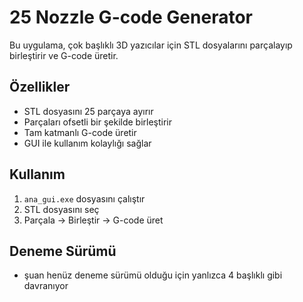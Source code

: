 # 25 Nozzle G-code Generator

Bu uygulama, çok başlıklı 3D yazıcılar için STL dosyalarını parçalayıp birleştirir ve G-code üretir.

## Özellikler
- STL dosyasını 25 parçaya ayırır
- Parçaları ofsetli bir şekilde birleştirir
- Tam katmanlı G-code üretir
- GUI ile kullanım kolaylığı sağlar

## Kullanım
1. `ana_gui.exe` dosyasını çalıştır
2. STL dosyasını seç
3. Parçala → Birleştir → G-code üret

## Deneme Sürümü
- şuan henüz deneme sürümü olduğu için yanlızca 4 başlıklı gibi davranıyor
